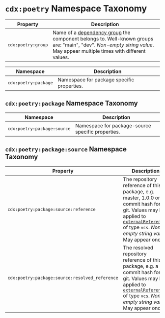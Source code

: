 # `cdx:poetry` Namespace Taxonomy

| Property | Description |
| -------- | ----------- |
| `cdx:poetry:group` | Name of a [dependency group](https://python-poetry.org/docs/managing-dependencies/#dependency-groups) the component belongs to. Well-known groups are: "main", "dev". _Non-empty string value_. May appear multiple times with different values. |

| Namespace | Description |
| --------- | ----------- |
| `cdx:poetry:package` | Namespace for package specific properties. |

## `cdx:poetry:package` Namespace Taxonomy

| Namespace | Description |
| --------- | ----------- |
| `cdx:poetry:package:source` | Namespace for package-source specific properties. |

## `cdx:poetry:package:source` Namespace Taxonomy

| Property | Description |
| -------- | ----------- |
| `cdx:poetry:package:source:reference` | The repository reference of this package, e.g. master, 1.0.0 or a commit hash for git. Values may be applied to [`externalReferences`][CDX-useCases-externalReferences] of type `vcs`. _Non-empty string value_. May appear once. |
| `cdx:poetry:package:source:resolved_reference` | The resolved repository reference of this package, e.g. a commit hash for git. Values may be applied to [`externalReferences`][CDX-useCases-externalReferences] of type `vcs`. _Non-empty string value_. May appear once. |

[CDX-useCases-externalReferences]: https://cyclonedx.org/use-cases/#external-references
